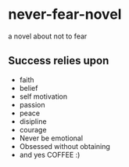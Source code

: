 # never-fear-novel
 a novel about not to fear

## Success relies upon

- faith
- belief
- self motivation
- passion
- peace
- disipline
- courage
- Never be emotional
- Obsessed without obtaining
- and yes COFFEE :)
